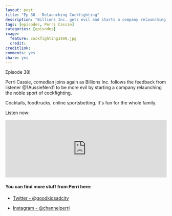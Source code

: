 ```yaml
---
layout: post
title: "Ep 38 - Relaunching Cockfighting"
description: "Billions Inc. gets evil and starts a company relaunching the sport of cockfighting"
tags: [episodes, Perri Cassie]
categories: [episodes]
image:
  feature: cockfighting1400.jpg
  credit: 
creditlink:
comments: yes
share: yes
---
```


Episode 38!

Perri Cassie, comedian joins again as Billions Inc. follows the feedback from listener @1AussieNerd1 to be more evil by starting a company relaunching the noble sport of cockfighting.

Cocktails, foodtrucks, online sportsbetting. It's fun for the whole family.

Listen now:

<iframe src="https://omny.fm/shows/lets-make-billions/ep-38-relaunching-cockfighting/embed?style=artwork" width="100%" height="180" frameborder="0"></iframe>

#### You can find more stuff from Perri here:

+ [Twitter - @goodkidsadcity](https://twitter.com/goodkidsadcity)

+ [Instagram - @channelperri](https://www.instagram.com/channelperri/)